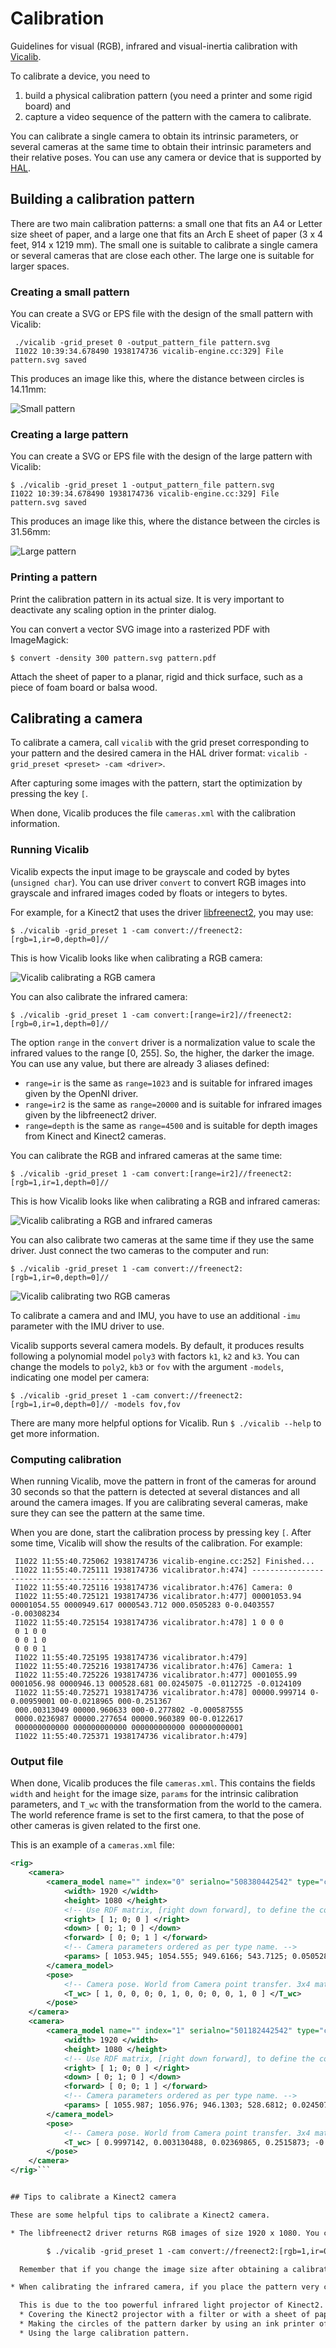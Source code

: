 Calibration
===========

Guidelines for visual (RGB), infrared and visual-inertia calibration with [Vicalib](https://github.com/arpg/vicalib).

To calibrate a device, you need to

1. build a physical calibration pattern (you need a printer and some rigid board) and
2. capture a video sequence of the pattern with the camera to calibrate.

You can calibrate a single camera to obtain its intrinsic parameters, or several cameras at the same time to obtain their intrinsic parameters and their relative poses. You can use any camera or device that is supported by [HAL](https://github.com/arpg/HAL).

## Building a calibration pattern

There are two main calibration patterns: a small one that fits an A4 or Letter size sheet of paper, and a large one that fits an Arch E sheet of paper (3 x 4 feet, 914 x 1219 mm). The small one is suitable to calibrate a single camera or several cameras that are close each other. The large one is suitable for larger spaces.

### Creating a small pattern

You can create a SVG or EPS file with the design of the small pattern with Vicalib:

     ./vicalib -grid_preset 0 -output_pattern_file pattern.svg
     I1022 10:39:34.678490 1938174736 vicalib-engine.cc:329] File pattern.svg saved

This produces an image like this, where the distance between circles is 14.11mm:

![Small pattern](images/patternsmall.png)

### Creating a large pattern

You can create a SVG or EPS file with the design of the large pattern with Vicalib:

    $ ./vicalib -grid_preset 1 -output_pattern_file pattern.svg
    I1022 10:39:34.678490 1938174736 vicalib-engine.cc:329] File pattern.svg saved

This produces an image like this, where the distance between the circles is 31.56mm:

![Large pattern](images/patternlarge.png)

### Printing a pattern

Print the calibration pattern in its actual size. It is very important to deactivate any scaling option in the printer dialog.

You can convert a vector SVG image into a rasterized PDF with ImageMagick:

    $ convert -density 300 pattern.svg pattern.pdf

Attach the sheet of paper to a planar, rigid and thick surface, such as a piece of foam board or balsa wood.

## Calibrating a camera

To calibrate a camera, call `vicalib` with the grid preset corresponding to your pattern and the desired camera in the HAL driver format: `vicalib -grid_preset <preset> -cam <driver>`.

After capturing some images with the pattern, start the optimization by pressing the key `[`.

When done, Vicalib produces the file `cameras.xml` with the calibration information.

### Running Vicalib

Vicalib expects the input image to be grayscale and coded by bytes (`unsigned char`). You can use driver `convert` to convert RGB images into grayscale and infrared images coded by floats or integers to bytes.

 For example, for a Kinect2 that uses the driver [libfreenect2](https://github.com/dorian3d/libfreenect2), you may use:

    $ ./vicalib -grid_preset 1 -cam convert://freenect2:[rgb=1,ir=0,depth=0]//

This is how Vicalib looks like when calibrating a RGB camera:

![Vicalib calibrating a RGB camera](images/vicalibrgb.png)

You can also calibrate the infrared camera:

    $ ./vicalib -grid_preset 1 -cam convert:[range=ir2]//freenect2:[rgb=0,ir=1,depth=0]//

The option `range` in the `convert` driver is a normalization value to scale the infrared values to the range [0, 255]. So, the higher, the darker the image. You can use any value, but there are already 3 aliases defined:

* `range=ir` is the same as `range=1023` and is suitable for infrared images given by the OpenNI driver.
* `range=ir2` is the same as `range=20000` and is suitable for infrared images given by the libfreenect2 driver.
* `range=depth` is the same as `range=4500` and is suitable for depth images from Kinect and Kinect2 cameras.

You can calibrate the RGB and infrared cameras at the same time:

    $ ./vicalib -grid_preset 1 -cam convert:[range=ir2]//freenect2:[rgb=1,ir=1,depth=0]//

This is how Vicalib looks like when calibrating a RGB and infrared cameras:

![Vicalib calibrating a RGB and infrared cameras](images/vicalibir.png)


You can also calibrate two cameras at the same time if they use the same driver. Just connect the two cameras to the computer and run:

    $ ./vicalib -grid_preset 1 -cam convert://freenect2:[rgb=1,ir=0,depth=0]//

![Vicalib calibrating two RGB cameras](images/vicalibdone.png)

To calibrate a camera and and IMU, you have to use an additional `-imu` parameter with the IMU driver to use.

Vicalib supports several camera models. By default, it produces results following a polynomial model `poly3` with factors `k1`, `k2` and `k3`. You can change the models to `poly2`, `kb3` or `fov` with the argument `-models`, indicating one model per camera:

    $ ./vicalib -grid_preset 1 -cam convert://freenect2:[rgb=1,ir=0,depth=0]// -models fov,fov

There are many more helpful options for Vicalib. Run `$ ./vicalib --help` to get more information.

### Computing calibration

When running Vicalib, move the pattern in front of the cameras for around 30 seconds so that the pattern is detected at several distances and all around the camera images. If you are calibrating several cameras, make sure they can see the pattern at the same time.

When you are done, start the calibration process by pressing key `[`. After some time, Vicalib will show the results of the calibration. For example:

     I1022 11:55:40.725062 1938174736 vicalib-engine.cc:252] Finished...
     I1022 11:55:40.725111 1938174736 vicalibrator.h:474] ------------------------------------------
     I1022 11:55:40.725116 1938174736 vicalibrator.h:476] Camera: 0
     I1022 11:55:40.725121 1938174736 vicalibrator.h:477] 00001053.94 00001054.55 0000949.617 0000543.712 000.0505283 0-0.0403557 -0.00308234
     I1022 11:55:40.725154 1938174736 vicalibrator.h:478] 1 0 0 0
     0 1 0 0
     0 0 1 0
     0 0 0 1
     I1022 11:55:40.725195 1938174736 vicalibrator.h:479]
     I1022 11:55:40.725216 1938174736 vicalibrator.h:476] Camera: 1
     I1022 11:55:40.725226 1938174736 vicalibrator.h:477] 0001055.99 0001056.98 0000946.13 000528.681 00.0245075 -0.0112725 -0.0124109
     I1022 11:55:40.725271 1938174736 vicalibrator.h:478] 00000.999714 0-0.00959001 00-0.0218965 000-0.251367
     000.00313049 00000.960633 000-0.277802 -0.000587555
     0000.0236987 00000.277654 00000.960389 00-0.0122617
     000000000000 000000000000 000000000000 000000000001
     I1022 11:55:40.725371 1938174736 vicalibrator.h:479]


### Output file

When done, Vicalib produces the file `cameras.xml`. This contains the fields `width` and `height` for the image size, `params` for the intrinsic calibration parameters, and `T_wc` with the transformation from the world to the camera. The world reference frame is set to the first camera, to that the pose of other cameras is given related to the first one.

This is an example of a `cameras.xml` file:

```xml
<rig>
    <camera>
        <camera_model name="" index="0" serialno="508380442542" type="calibu_fu_fv_u0_v0_k1_k2_k3" version="8">
            <width> 1920 </width>
            <height> 1080 </height>
            <!-- Use RDF matrix, [right down forward], to define the coordinate frame convention -->
            <right> [ 1; 0; 0 ] </right>
            <down> [ 0; 1; 0 ] </down>
            <forward> [ 0; 0; 1 ] </forward>
            <!-- Camera parameters ordered as per type name. -->
            <params> [ 1053.945; 1054.555; 949.6166; 543.7125; 0.05052828; -0.04035575; -0.003082343 ] </params>
        </camera_model>
        <pose>
            <!-- Camera pose. World from Camera point transfer. 3x4 matrix, in the RDF frame convention defined above -->
            <T_wc> [ 1, 0, 0, 0; 0, 1, 0, 0; 0, 0, 1, 0 ] </T_wc>
        </pose>
    </camera>
    <camera>
        <camera_model name="" index="1" serialno="501182442542" type="calibu_fu_fv_u0_v0_k1_k2_k3" version="8">
            <width> 1920 </width>
            <height> 1080 </height>
            <!-- Use RDF matrix, [right down forward], to define the coordinate frame convention -->
            <right> [ 1; 0; 0 ] </right>
            <down> [ 0; 1; 0 ] </down>
            <forward> [ 0; 0; 1 ] </forward>
            <!-- Camera parameters ordered as per type name. -->
            <params> [ 1055.987; 1056.976; 946.1303; 528.6812; 0.0245075; -0.01127254; -0.01241093 ] </params>
        </camera_model>
        <pose>
            <!-- Camera pose. World from Camera point transfer. 3x4 matrix, in the RDF frame convention defined above -->
            <T_wc> [ 0.9997142, 0.003130488, 0.02369865, 0.2515873; -0.009590008, 0.9606334, 0.2776536, 0.001558329; -0.02189653, -0.2778015, 0.9603889, 0.006108747 ] </T_wc>
        </pose>
    </camera>
</rig>```


## Tips to calibrate a Kinect2 camera

These are some helpful tips to calibrate a Kinect2 camera.

* The libfreenect2 driver returns RGB images of size 1920 x 1080. You can make them smaller to increase the frame rate in its HAL driver with the option `size`:

        $ ./vicalib -grid_preset 1 -cam convert://freenect2:[rgb=1,ir=0,depth=0,size=960x540]//

  Remember that if you change the image size after obtaining a calibration, you must scale the intrinsic parameters `fu`, `fv`, `u0`, `v0` accordingly.

* When calibrating the infrared camera, if you place the pattern very close to the camera, the image may be extremely bright so that the circle pattern is no longer recognizable. This is especially evident when using the small calibration pattern.

  This is due to the too powerful infrared light projector of Kinect2. Some tricks that have been seen to work are:
  * Covering the Kinect2 projector with a filter or with a sheet of paper.
  * Making the circles of the pattern darker by using an ink printer of by printing several times on the same sheet of paper.
  * Using the large calibration pattern.
